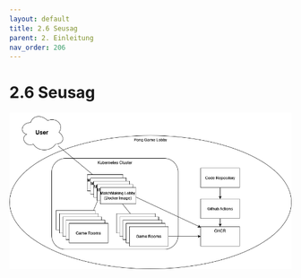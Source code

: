 ```yaml
---
layout: default
title: 2.6 Seusag
parent: 2. Einleitung
nav_order: 206
---
```


# 2.6 Seusag

![SEUSAG](../ressources/diagrams/seusag.drawio.png)
